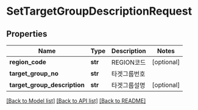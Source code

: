 # SetTargetGroupDescriptionRequest

## Properties
Name | Type | Description | Notes
------------ | ------------- | ------------- | -------------
**region_code** | **str** | REGION코드 | [optional] 
**target_group_no** | **str** | 타겟그룹번호 | 
**target_group_description** | **str** | 타겟그룹설명 | [optional] 

[[Back to Model list]](../README.md#documentation-for-models) [[Back to API list]](../README.md#documentation-for-api-endpoints) [[Back to README]](../README.md)


